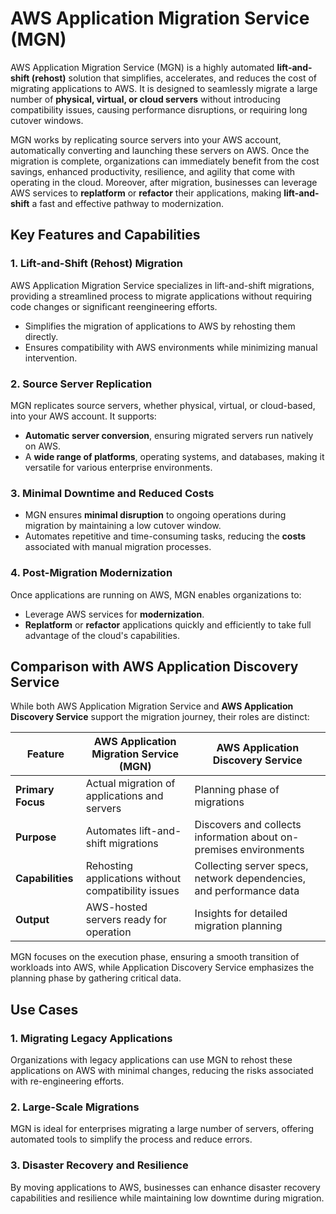 # AWS Application Migration Service (MGN)

AWS Application Migration Service (MGN) is a highly automated **lift-and-shift (rehost)** solution that simplifies, accelerates, and reduces the cost of migrating applications to AWS. It is designed to seamlessly migrate a large number of **physical, virtual, or cloud servers** without introducing compatibility issues, causing performance disruptions, or requiring long cutover windows.

MGN works by replicating source servers into your AWS account, automatically converting and launching these servers on AWS. Once the migration is complete, organizations can immediately benefit from the cost savings, enhanced productivity, resilience, and agility that come with operating in the cloud. Moreover, after migration, businesses can leverage AWS services to **replatform** or **refactor** their applications, making **lift-and-shift** a fast and effective pathway to modernization.

## Key Features and Capabilities

### 1. Lift-and-Shift (Rehost) Migration

AWS Application Migration Service specializes in lift-and-shift migrations, providing a streamlined process to migrate applications without requiring code changes or significant reengineering efforts.

- Simplifies the migration of applications to AWS by rehosting them directly.
- Ensures compatibility with AWS environments while minimizing manual intervention.

### 2. Source Server Replication

MGN replicates source servers, whether physical, virtual, or cloud-based, into your AWS account. It supports:

- **Automatic server conversion**, ensuring migrated servers run natively on AWS.
- A **wide range of platforms**, operating systems, and databases, making it versatile for various enterprise environments.

### 3. Minimal Downtime and Reduced Costs

- MGN ensures **minimal disruption** to ongoing operations during migration by maintaining a low cutover window.
- Automates repetitive and time-consuming tasks, reducing the **costs** associated with manual migration processes.

### 4. Post-Migration Modernization

Once applications are running on AWS, MGN enables organizations to:

- Leverage AWS services for **modernization**.
- **Replatform** or **refactor** applications quickly and efficiently to take full advantage of the cloud's capabilities.

## Comparison with AWS Application Discovery Service

While both AWS Application Migration Service and **AWS Application Discovery Service** support the migration journey, their roles are distinct:

| Feature                         | AWS Application Migration Service (MGN)        | AWS Application Discovery Service                 |
|---------------------------------|------------------------------------------------|--------------------------------------------------|
| **Primary Focus**               | Actual migration of applications and servers   | Planning phase of migrations                     |
| **Purpose**                     | Automates lift-and-shift migrations            | Discovers and collects information about on-premises environments |
| **Capabilities**                | Rehosting applications without compatibility issues | Collecting server specs, network dependencies, and performance data |
| **Output**                      | AWS-hosted servers ready for operation         | Insights for detailed migration planning         |

MGN focuses on the execution phase, ensuring a smooth transition of workloads into AWS, while Application Discovery Service emphasizes the planning phase by gathering critical data.

## Use Cases

### 1. Migrating Legacy Applications

Organizations with legacy applications can use MGN to rehost these applications on AWS with minimal changes, reducing the risks associated with re-engineering efforts.

### 2. Large-Scale Migrations

MGN is ideal for enterprises migrating a large number of servers, offering automated tools to simplify the process and reduce errors.

### 3. Disaster Recovery and Resilience

By moving applications to AWS, businesses can enhance disaster recovery capabilities and resilience while maintaining low downtime during migration.
